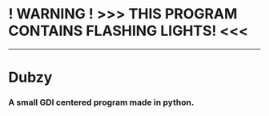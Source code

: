 # ! WARNING ! >>> THIS PROGRAM CONTAINS FLASHING LIGHTS! <<<

<hr>

# Dubzy

### A small GDI centered program made in python.
